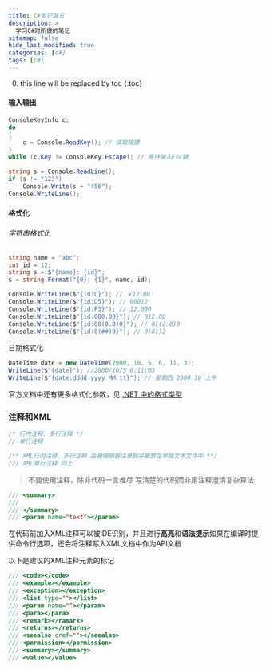 ```yaml
---
title: C#笔记其五
description: >
  学习C#时所做的笔记
sitemap: false
hide_last_modified: true
categories: [c#]
tags: [c#]
---
```


0. this line will be replaced by toc
{:toc}

#### 输入输出

```csharp
ConsoleKeyInfo c;
do
{
    c = Console.ReadKey(); // 读取按键
}
while (c.Key != ConsoleKey.Escape); // 等待输入Esc键

string s = Console.ReadLine();
if (s != "123")
    Console.Write(s + "456");
Console.WriteLine();
```

#### 格式化

###### 字符串格式化

```csharp
string name = "abc";
int id = 12;
string s = $"{name}: {id}";
s = string.Format("{0}: {1}", name, id);

Console.WriteLine($"{id:C}"); // ￥12.00
Console.WriteLine($"{id:D5}"); // 00012
Console.WriteLine($"{id:F3}"); // 12.000
Console.WriteLine($"{id:000.00}"); // 012.00
Console.WriteLine($"{id:00(0.0)0}"); // 01(2.0)0
Console.WriteLine($"{id:0(##)0}"); // 0(01)2
```

日期格式化

```csharp
DateTime date = new DateTime(2000, 10, 5, 6, 11, 3);
WriteLine($"{date}"); //2000/10/5 6:11:03
WriteLine($"{date:dddd yyyy MM tt}"); // 星期四 2000 10 上午
```

官方文档中还有更多格式化参数，见 [.NET 中的格式类型](https://docs.microsoft.com/zh-cn/dotnet/standard/base-types/formatting-types)

### 注释和XML

```csharp
/* 行内注释、多行注释 */
// 单行注释

/** XML行内注释、多行注释 会被编辑器注意到并被放在单独文本文件中 **/
/// XML单行注释 同上
```

> 不要使用注释，除非代码一言难尽
> 写清楚的代码而非用注释澄清复杂算法

```csharp
/// <summary>
/// 
/// </summary>
/// <param name="text"></param>
```

在代码前加入XML注释可以被IDE识别，并且进行**高亮**和**语法提示**如果在编译时提供命令行选项，还会将注释写入XML文档中作为API文档

以下是建议的XML注释元素的标记

```csharp
/// <code></code>
/// <example></example>
/// <exception></exception>
/// <list type=""></list>
/// <param name=""></param>
/// <para></para>
/// <remark></ramark>
/// <returns></returns>
/// <seealso cref=""></seealso>
/// <permission></permission>
/// <summary></summary>
/// <value></value>
```

